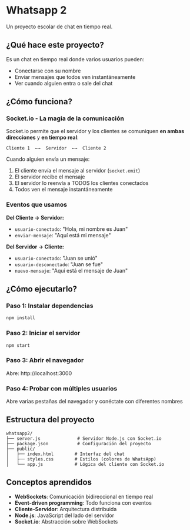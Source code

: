 # Whatsapp 2
Un proyecto escolar de chat en tiempo real.

## ¿Qué hace este proyecto?

Es un chat en tiempo real donde varios usuarios pueden:
- Conectarse con su nombre
- Enviar mensajes que todos ven instantáneamente
- Ver cuando alguien entra o sale del chat

## ¿Cómo funciona?

### Socket.io - La magia de la comunicación

Socket.io permite que el servidor y los clientes se comuniquen **en ambas direcciones** y **en tiempo real**:

```
Cliente 1  ←→  Servidor  ←→  Cliente 2
```

Cuando alguien envía un mensaje:
1. El cliente envía el mensaje al servidor (`socket.emit`)
2. El servidor recibe el mensaje
3. El servidor lo reenvía a TODOS los clientes conectados
4. Todos ven el mensaje instantáneamente

### Eventos que usamos

**Del Cliente → Servidor:**
- `usuario-conectado`: "Hola, mi nombre es Juan"
- `enviar-mensaje`: "Aquí está mi mensaje"

**Del Servidor → Cliente:**
- `usuario-conectado`: "Juan se unió"
- `usuario-desconectado`: "Juan se fue"
- `nuevo-mensaje`: "Aquí está el mensaje de Juan"

## ¿Cómo ejecutarlo?

### Paso 1: Instalar dependencias
```bash
npm install
```

### Paso 2: Iniciar el servidor
```bash
npm start
```

### Paso 3: Abrir el navegador
Abre: http://localhost:3000

### Paso 4: Probar con múltiples usuarios
Abre varias pestañas del navegador y conéctate con diferentes nombres

## Estructura del proyecto

```
whatsapp2/
├── server.js              # Servidor Node.js con Socket.io
├── package.json           # Configuración del proyecto
├── public/
│   ├── index.html        # Interfaz del chat
│   ├── styles.css        # Estilos (colores de WhatsApp)
│   └── app.js            # Lógica del cliente con Socket.io
```

## Conceptos aprendidos

- **WebSockets**: Comunicación bidireccional en tiempo real
- **Event-driven programming**: Todo funciona con eventos
- **Cliente-Servidor**: Arquitectura distribuida
- **Node.js**: JavaScript del lado del servidor
- **Socket.io**: Abstracción sobre WebSockets
